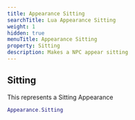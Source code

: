 ```yaml
---
title: Appearance Sitting
searchTitle: Lua Appearance Sitting
weight: 1
hidden: true
menuTitle: Appearance Sitting
property: Sitting
description: Makes a NPC appear sitting
---
```

## Sitting

This represents a Sitting Appearance
```lua
Appearance.Sitting
```